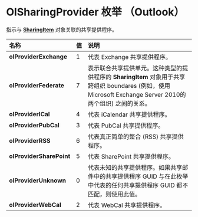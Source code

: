 
# OlSharingProvider 枚举 （Outlook）

指示与  **[SharingItem](63dd3451-44f3-7cc4-c6e2-7dad5835a7d2.md)** 对象关联的共享提供程序。



|**名称**|**值**|**说明**|
|:-----|:-----|:-----|
|**olProviderExchange**|1|代表 Exchange 共享提供程序。|
|**olProviderFederate**|7|表示联合共享提供单元。这种类型的提供程序的 **SharingItem** 对象用于共享跨组织 boundares (例如，使用Microsoft Exchange Server 2010的两个组织) 之间的关系。|
|**olProviderICal**|4|代表 iCalendar 共享提供程序。|
|**olProviderPubCal**|3|代表 PubCal 共享提供程序。|
|**olProviderRSS**|6|代表真正简单的整合 (RSS) 共享提供程序。|
|**olProviderSharePoint**|5|代表 SharePoint 共享提供程序。|
|**olProviderUnknown**|0|代表未知的共享提供程序。如果共享邮件中的共享提供程序 GUID 与在此枚举中代表的任何共享提供程序 GUID 都不匹配，则使用此值。|
|**olProviderWebCal**|2|代表 WebCal 共享提供程序。|
